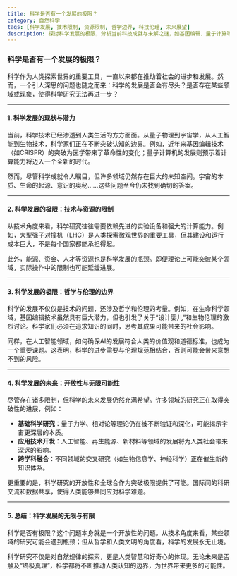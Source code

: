 ```yaml
---
title: 科学是否有一个发展的极限？
category: 自然科学
tags: [科学发展, 技术限制, 资源限制, 哲学边界, 科技伦理, 未来展望]
description: 探讨科学发展的极限，分析当前科技成就与未解之谜，如基因编辑、量子计算等领域的突破。审视科学研究在技术、资源、哲学及伦理层面的限制，同时展望未来基础科学、应用技术和跨学科研究的发展潜力。文章强调尽管存在瓶颈，科学通过全球合作和开放性研究持续拓展人类认知边界，推动社会进步。适合对科学发展、技术创新及伦理思考感兴趣的读者。
---
```

### 科学是否有一个发展的极限？

科学作为人类探索世界的重要工具，一直以来都在推动着社会的进步和发展。然而，一个引人深思的问题也随之而来：科学的发展是否会有尽头？是否存在某些领域或现象，使得科学研究无法再进一步？

---

#### 1. **科学发展的现状与潜力**

当前，科学技术已经渗透到人类生活的方方面面。从量子物理到宇宙学，从人工智能到生物技术，科学家们正在不断突破认知的边界。例如，近年来基因编辑技术（如CRISPR）的突破为医学带来了革命性的变化；量子计算机的发展则预示着计算能力将迈入一个全新的时代。

然而，尽管科学成就令人瞩目，但许多领域仍然存在巨大的未知空间。宇宙的本质、生命的起源、意识的奥秘……这些问题至今仍未找到确切的答案。

---

#### 2. **科学发展的极限：技术与资源的限制**

从技术角度来看，科学研究往往需要依赖先进的实验设备和强大的计算能力。例如，大型强子对撞机（LHC）是人类探索微观世界的重要工具，但其建设和运行成本巨大，不是每个国家都能承担得起。

此外，能源、资金、人才等资源也是科学发展的瓶颈。即便理论上可能突破某个领域，实际操作中的限制也可能延缓进展。

---

#### 3. **科学发展的极限：哲学与伦理的边界**

科学的发展不仅仅是技术的问题，还涉及哲学和伦理的考量。例如，在生命科学领域，基因编辑技术虽然具有巨大潜力，但也引发了关于“设计婴儿”和生物伦理的激烈讨论。科学家们必须在追求知识的同时，思考其成果可能带来的社会影响。

同样，在人工智能领域，如何确保AI的发展符合人类的价值观和道德标准，也成为一个重要课题。这表明，科学的进步需要与伦理规范相结合，否则可能会带来意想不到的风险。

---

#### 4. **科学发展的未来：开放性与无限可能性**

尽管存在诸多限制，但科学的未来发展仍然充满希望。许多领域的研究正在取得突破性的进展，例如：

- **基础科学研究**：量子力学、相对论等理论仍在被不断验证和深化，可能揭示宇宙更深层的本质。
- **应用技术开发**：人工智能、再生能源、新材料等领域的发展将为人类社会带来深远的影响。
- **跨学科融合**：不同领域的交叉研究（如生物信息学、神经科学）正在催生新的知识体系。

更重要的是，科学研究的开放性和全球合作为突破极限提供了可能。国际间的科研交流和数据共享，使得人类能够共同应对科学难题。

---

#### 5. **总结：科学发展的无限与有限**

科学是否有极限？这个问题本身就是一个开放性的问题。从技术角度来看，某些领域的研究可能会遇到瓶颈；但从哲学和人类文明的角度看，科学的发展永无止境。

科学研究不仅是对自然规律的探索，更是人类智慧和好奇心的体现。无论未来是否触及“终极真理”，科学都将不断推动人类认知的边界，为世界带来更多的可能性。